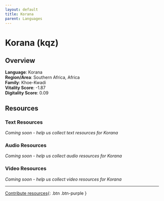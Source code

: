 ```yaml
---
layout: default
title: Korana
parent: Languages
---
```


# Korana (kqz)

## Overview

**Language**: Korana  
**Region/Area**: Southern Africa, Africa  
**Family**: Khoe-Kwadi  
**Vitality Score**: -1.87  
**Digitality Score**: 0.09  

## Resources

### Text Resources
*Coming soon - help us collect text resources for Korana*

### Audio Resources
*Coming soon - help us collect audio resources for Korana*

### Video Resources
*Coming soon - help us collect video resources for Korana*

---

[Contribute resources](https://fairtrain.github.io/){: .btn .btn-purple }
